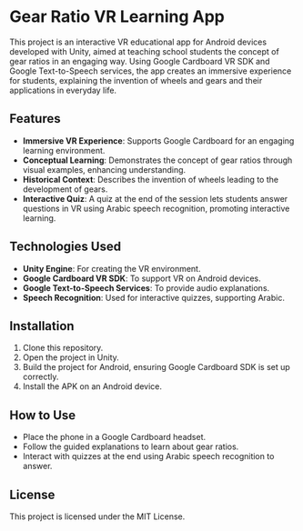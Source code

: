
# Gear Ratio VR Learning App

This project is an interactive VR educational app for Android devices developed with Unity, aimed at teaching school students the concept of gear ratios in an engaging way. Using Google Cardboard VR SDK and Google Text-to-Speech services, the app creates an immersive experience for students, explaining the invention of wheels and gears and their applications in everyday life.

## Features
- **Immersive VR Experience**: Supports Google Cardboard for an engaging learning environment.
- **Conceptual Learning**: Demonstrates the concept of gear ratios through visual examples, enhancing understanding.
- **Historical Context**: Describes the invention of wheels leading to the development of gears.
- **Interactive Quiz**: A quiz at the end of the session lets students answer questions in VR using Arabic speech recognition, promoting interactive learning.

## Technologies Used
- **Unity Engine**: For creating the VR environment.
- **Google Cardboard VR SDK**: To support VR on Android devices.
- **Google Text-to-Speech Services**: To provide audio explanations.
- **Speech Recognition**: Used for interactive quizzes, supporting Arabic.

## Installation
1. Clone this repository.
2. Open the project in Unity.
3. Build the project for Android, ensuring Google Cardboard SDK is set up correctly.
4. Install the APK on an Android device.

## How to Use
- Place the phone in a Google Cardboard headset.
- Follow the guided explanations to learn about gear ratios.
- Interact with quizzes at the end using Arabic speech recognition to answer.

## License
This project is licensed under the MIT License. 
